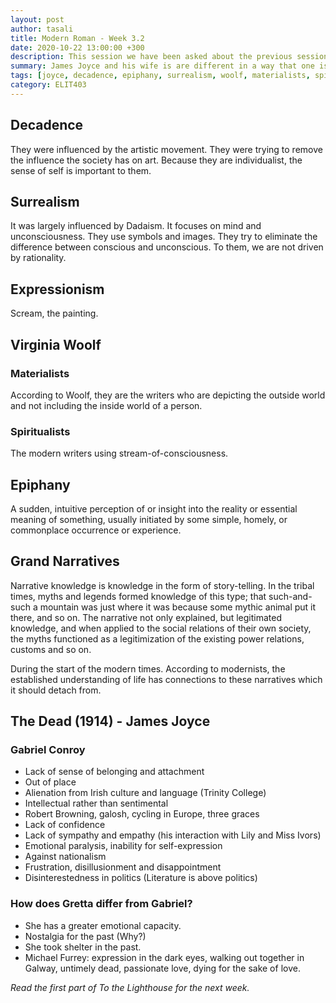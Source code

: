 ```yaml
---
layout: post
author: tasali
title: Modern Roman - Week 3.2
date: 2020-10-22 13:00:00 +300
description: This session we have been asked about the previous sessions. Also, after that, we studied The Dead by James Joyce.
summary: James Joyce and his wife is are different in a way that one is to get rid of past while the other longs for it.
tags: [joyce, decadence, epiphany, surrealism, woolf, materialists, spiritualists]
category: ELIT403
---
```


## Decadence

They were influenced by the artistic movement. They were trying to remove the influence the society has on art. Because they are individualist, the sense of self is important to them. 

## Surrealism

It was largely influenced by Dadaism. It focuses on mind and unconsciousness. They use symbols and images. They try to eliminate the difference between conscious and unconscious. To them, we are not driven by rationality.

## Expressionism

Scream, the painting.

## Virginia Woolf

### Materialists

According to Woolf, they are the writers who are depicting the outside world and not including the inside world of a person.

### Spiritualists

The modern writers using stream-of-consciousness.

## Epiphany

A sudden, intuitive perception of or insight into the reality or essential meaning of something, usually initiated by some simple, homely, or commonplace occurrence or experience.

## Grand Narratives

Narrative knowledge is knowledge in the form of story-telling. In the tribal times, myths and legends formed knowledge of this type; that such-and-such a mountain was just where it was because some mythic animal put it there, and so on. The narrative not only explained, but legitimated knowledge, and when applied to the social relations of their own society, the myths functioned as a legitimization of the existing power relations, customs and so on.

During the start of the modern times. According to modernists, the established understanding of life has connections to these narratives which it should detach from.

## The Dead (1914) - James Joyce

### Gabriel Conroy

* Lack of sense of belonging and attachment
* Out of place
* Alienation from Irish culture and language (Trinity College)
* Intellectual rather than sentimental
* Robert Browning, galosh, cycling in Europe, three graces
* Lack of confidence
* Lack of sympathy and empathy (his interaction with Lily and Miss Ivors)
* Emotional paralysis, inability for self-expression
* Against nationalism
* Frustration, disillusionment and disappointment
* Disinterestedness in politics (Literature is above politics)

### How does Gretta differ from Gabriel?

* She has a greater emotional capacity.
* Nostalgia for the past (Why?)
* She took shelter in the past.
* Michael Furrey: expression in the dark eyes, walking out together in Galway, untimely dead, passionate love, dying for the sake of love.

_Read the first part of To the Lighthouse for the next week._